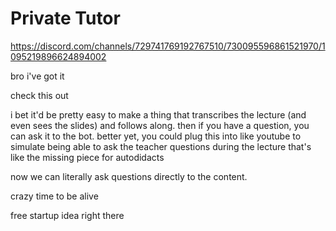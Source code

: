 # Private Tutor

https://discord.com/channels/729741769192767510/730095596861521970/1095219896624894002

bro i've got it

check this out

i bet it'd be pretty easy to make a thing that transcribes the lecture (and even sees the slides) and follows along. then if you have a question, you can ask it to the bot. better yet, you could plug this into like youtube to simulate being able to ask the teacher questions during the lecture
that's like the missing piece for autodidacts

now we can literally ask questions directly to the content.

crazy time to be alive

free startup idea right there
